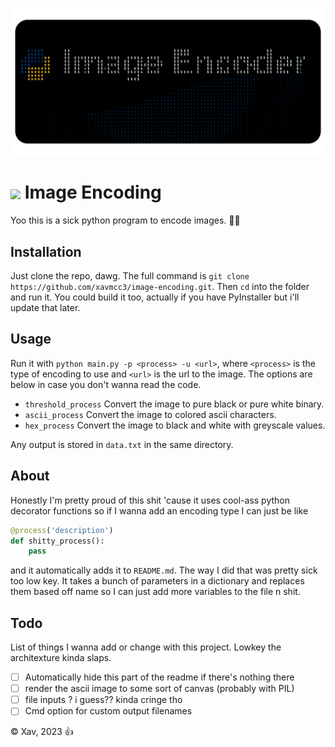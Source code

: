 ![image](src/banner.png)

# <image src="src/logo.png" width=37 style="vertical-align: middle;"> Image Encoding

Yoo this is a sick python program to encode images. 🥵🥵

## Installation

Just clone the repo, dawg. The full command is `git clone https://github.com/xavmcc3/image-encoding.git`. Then `cd` into the folder and run it. You could build it too, actually if you have PyInstaller but i'll update that later.

## Usage

Run it with `python main.py -p <process> -u <url>`, where `<process>` is the type of encoding to use and `<url>` is the url to the image. The options are below in case you don't wanna read the code.

 - `threshold_process` Convert the image to pure black or pure white binary.
 - `ascii_process` Convert the image to colored ascii characters.
 - `hex_process` Convert the image to black and white with greyscale values.

Any output is stored in `data.txt` in the same directory.

## About
Honestly I'm pretty proud of this shit 'cause it uses cool-ass python decorator functions so if I wanna add an encoding type I can just be like 
```py
@process('description')
def shitty_process():
    pass
```
and it automatically adds it to `README.md`. The way I did that was pretty sick too low key. It takes a bunch of parameters in a dictionary and replaces them based off name so I can just add more variables to the file n shit.

## Todo
List of things I wanna add or change with this project. Lowkey the architexture kinda slaps.
 - [ ] Automatically hide this part of the readme if there's nothing there
 - [ ] render the ascii image to some sort of canvas (probably with PIL)
 - [ ] file inputs ? i guess?? kinda cringe tho
 - [ ] Cmd option for custom output filenames

© Xav, 2023 👍